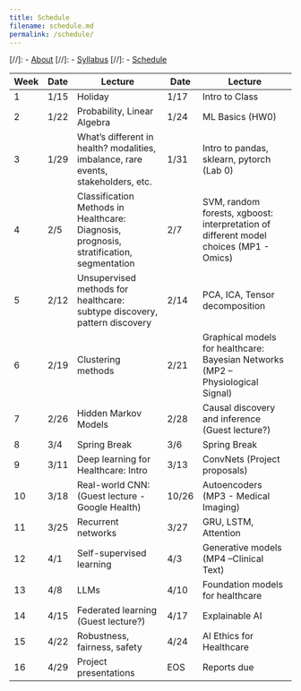 ```yaml
---
title: Schedule
filename: schedule.md
permalink: /schedule/
--- 
```


[//]: - [About](/ml4health-umn/)
[//]: - [Syllabus](/ml4health-umn/syllabus/)
[//]: - [Schedule](/ml4health-umn/schedule/)


| Week | Date | Lecture | Date | Lecture |  
| -----|------|---------|------|-------- |  
| 1 | 1/15 | Holiday | 1/17 | Intro to Class |  
| 2 | 1/22 | Probability, Linear Algebra  | 1/24 | ML Basics (HW0) |  
| 3 | 1/29 | What’s different in health? modalities, imbalance, rare events, stakeholders, etc. | 1/31 | Intro to pandas, sklearn, pytorch (Lab 0) |  
| 4 | 2/5 | Classification Methods in Healthcare: Diagnosis, prognosis, stratification, segmentation | 2/7 | SVM, random forests, xgboost: interpretation of different model choices (MP1 - Omics) |  
| 5 | 2/12 | Unsupervised methods for healthcare: subtype discovery, pattern discovery | 2/14 | PCA, ICA, Tensor decomposition |  
| 6 | 2/19 | Clustering methods | 2/21 | Graphical models for healthcare: Bayesian Networks (MP2 – Physiological Signal) |  
| 7 | 2/26 | Hidden Markov Models | 2/28 | Causal discovery and inference (Guest lecture?) |  
| 8 | 3/4 | Spring Break | 3/6 | Spring Break |  
| 9 | 3/11 | Deep learning for Healthcare: Intro | 3/13 | ConvNets (Project proposals) |  
| 10 | 3/18 | Real-world CNN: (Guest lecture - Google Health) | 10/26 | Autoencoders (MP3 - Medical Imaging) |  
| 11 | 3/25 | Recurrent networks | 3/27 | GRU, LSTM, Attention |  
| 12 | 4/1 | Self-supervised learning | 4/3 | Generative models (MP4 –Clinical Text) |  
| 13 | 4/8 | LLMs | 4/10 | Foundation models for healthcare |  
| 14 | 4/15 | Federated learning (Guest lecture?) | 4/17 | Explainable AI |  
| 15 | 4/22 | Robustness, fairness, safety | 4/24 | AI Ethics for Healthcare |  
| 16 | 4/29 | Project presentations |  EOS | Reports due |  
